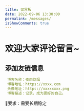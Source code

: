 ```yaml
---
title: 留言板
date: 2022-09-06 13:30:00
permalink: /messages/
isShowComments: true
---
```

# 欢迎大家评论留言~

## 添加友链信息
```yaml
 博客名称：夜雨炊烟
 博客地址：https://xxxx.com
 头像地址：https://xxxxxxxx.png
 博客描述：记录，成为更好的自己。
```
📢要求：需要长期稳定
